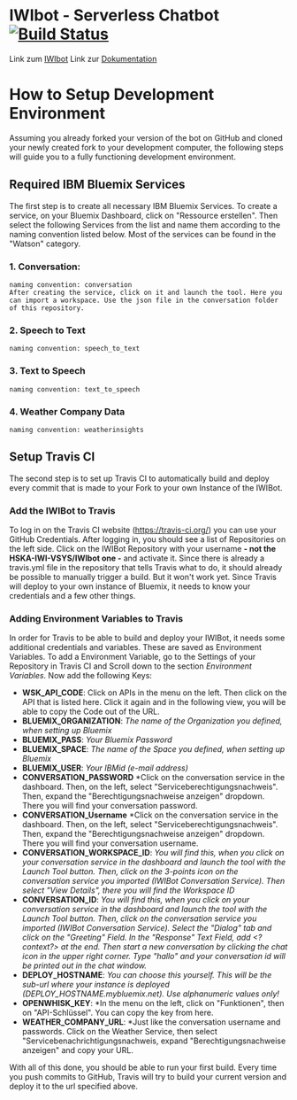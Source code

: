# IWIbot - Serverless Chatbot   [![Build Status](https://travis-ci.org/HSKA-IWI-VSYS/IWIbot.svg?branch=master)](https://travis-ci.org/HSKA-IWI-VSYS/IWIbot)

Link zum <a href="https://iwibot.mybluemix.net/" target="_blank">IWIbot</a>
Link zur <a href="https://github.com/Nickkr/IWIbot/wiki" target="_blank">Dokumentation</a>

# How to Setup Development Environment
Assuming you already forked your version of the bot on GitHub and cloned your newly created fork to your development computer, the following steps will guide you to a fully functioning development environment.
## Required IBM Bluemix Services
The first step is to create all necessary IBM Bluemix Services. To create a service, on your Bluemix Dashboard, click on "Ressource erstellen". Then select the following Services from the list and name them according to the naming convention listed below. Most of the services can be found in the "Watson" category.
### 1. Conversation:
    naming convention: conversation
    After creating the service, click on it and launch the tool. Here you can import a workspace. Use the json file in the conversation folder of this repository.
### 2. Speech to Text
    naming convention: speech_to_text
### 3. Text to Speech
    naming convention: text_to_speech
### 4. Weather Company Data
    naming convention: weatherinsights

## Setup Travis CI
The second step is to set up Travis CI to automatically build and deploy every commit that is made to your Fork to your own Instance of the IWIBot.
### Add the IWIBot to Travis
To log in on the Travis CI website (https://travis-ci.org/) you can use your GitHub Credentials.
After logging in, you should see a list of Repositories on the left side. Click on the IWIBot Repository with your username **\- not the  HSKA-IWI-VSYS/IWIbot one -** and activate it. Since there is already a travis.yml file in the repository that tells Travis what to do, it should already be possible to manually trigger a build. But it won't work yet. Since Travis will deploy to your own instance of Bluemix, it needs to know your credentials and a few other things.
### Adding Environment Variables to Travis
In order for Travis to be able to build and deploy your IWIBot, it needs some additional credentials and variables. These are saved as Environment Variables. To add a Environment Variable, go to the Settings of your Repository in Travis CI and Scroll down to the section *Environment Variables*. Now add the following Keys:
+ **WSK_API_CODE**: Click on APIs in the menu on the left. Then click on the API that is listed here. Click it again and in the following view, you will be able to copy the Code out of the URL.
+ **BLUEMIX_ORGANIZATION**: *The name of the Organization you defined, when setting up Bluemix*
+ **BLUEMIX_PASS**: *Your Bluemix Password*
+ **BLUEMIX_SPACE**: *The name of the Space you defined, when setting up Bluemix*
+ **BLUEMIX_USER**: *Your IBMid (e-mail address)*
+  **CONVERSATION_PASSWORD** *Click on the conversation service in the dashboard. Then, on the left, select "Serviceberechtigungsnachweis". Then, expand the "Berechtigungsnachweise anzeigen" dropdown. There you will find your conversation password.
+  **CONVERSATION_Username** *Click on the conversation service in the dashboard. Then, on the left, select "Serviceberechtigungsnachweis". Then, expand the "Berechtigungsnachweise anzeigen" dropdown. There you will find your conversation username.
+  **CONVERSATION_WORKSPACE_ID**: *You will find this, when you click on your conversation service in the dashboard and launch the tool with the Launch Tool button. Then, click on the 3-points icon on the conversation service you imported (IWIBot Conversation Service). Then select "View Details", there you will find the Workspace ID*
+ **CONVERSATION_ID**: *You will find this, when you click on your conversation service in the dashboard and launch the tool with the Launch Tool button. Then, click on the conversation service you imported (IWIBot Conversation Service). Select the "Dialog" tab and click on the "Greeting" Field. In the "Response" Text Field, add \<?context?> at the end. Then start a new conversation by clicking the chat icon in the upper right corner. Type "hallo" and your conversation id will be printed out in the chat window.*
+ **DEPLOY_HOSTNAME**: *You can choose this yourself. This will be the sub-url where your instance is deployed (DEPLOY_HOSTNAME.mybluemix.net). Use alphanumeric values only!*
+ **OPENWHISK_KEY**: *In the menu on the left, click on "Funktionen", then on "API-Schlüssel". You can copy the key from here.
+ **WEATHER_COMPANY_URL**: *Just like the conversation username and passwords. Click on the Weather Service, then select "Servicebenachrichtigungsnachweis, expand "Berechtigungsnachweise anzeigen" and copy your URL.

With all of this done, you should be able to run your first build. Every time you push commits to GitHub, Travis will try to build your current version and deploy it to the url specified above.
